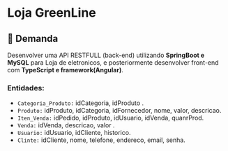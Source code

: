 # Loja GreenLine

## 🚀 Demanda

Desenvolver uma API RESTFULL (back-end) utilizando **SpringBoot e MySQL** para Loja de eletronicos, e posteriormente desenvolver front-end com **TypeScript e framework(Angular)**.

### Entidades:

- `Categoria_Produto:` idCategoria, idProduto .<br>
- `Produto:` idProduto, idCategoria, idFornecedor, nome, valor, descricao.<br>
- `Iten_Venda:` idPedido, idProduto, idUsuario, idVenda, quanrProd.<br>
- `Venda:` idVenda, descricao, valor .<br>
- `Usuario:` idUsuario, idCliente, historico.<br>
- `Clinte:` idCliente, nome, telefone, endereco, email, senha.<br>




